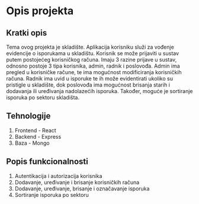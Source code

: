 # Opis projekta
## Kratki opis
Tema ovog projekta je skladište. Aplikacija korisniku služi za vođenje evidencije o isporukama u skladištu. Korisnik se može prijaviti u sustav putem postojećeg korisničkog računa. Imaju 3 razine prijave u sustav, odnosno postoje 3 tipa korisnika, admin, radnik i poslovođa. Admin ima pregled u korisničke račune, te ima mogućnost modificiranja korisničkih računa. Radnik ima uvid u isporuke te ih može evidentirati ukoliko su pristigle u skladište, dok poslovođa ima mogućnost brisanja starih i dodavanja ili uređivanja nadolazećih isporuka.
Također, moguće je sortiranje isporuka po sektoru skladišta.

## Tehnologije
1. Frontend - React
2. Backend - Express
3. Baza - Mongo
## Popis funkcionalnosti
1. Autentikacija i autorizacija korisnika
2. Dodavanje, uređivanje i brisanje korisničkih računa
3. Dodavanje, uređivanje, brisanje i označavanje isporuka
4. Sortiranje isporuka po sektoru

